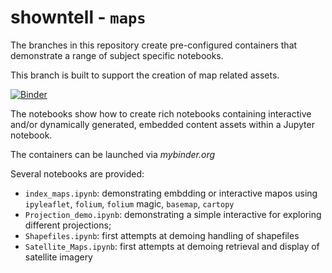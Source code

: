 # showntell - `maps`

The branches in this repository create pre-configured containers that demonstrate a range of subject specific  notebooks.

This branch is built to support the creation of map related assets.

[![Binder](http://mybinder.org/badge.svg)](https://mybinder.org/v2/gh/psychemedia/showntell/maps)

The notebooks show how to create rich notebooks containing interactive and/or dynamically generated, embedded content assets within a Jupyter notebook.

The containers can be launched via *mybinder.org*

Several notebooks are provided:

- `index_maps.ipynb`: demonstrating embdding or interactive mapos using `ipyleaflet`, `folium`, `folium` magic, `basemap`, `cartopy`
- `Projection_demo.ipynb`: demonstrating a simple interactive for exploring different projections;
- `Shapefiles.ipynb`: first attempts at demoing handling of shapefiles
- `Satellite_Maps.ipynb`: first attempts at demoing retrieval and display of satellite imagery